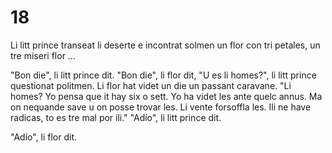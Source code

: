 # 18

Li litt prince transeat li deserte e incontrat solmen un flor con tri petales, un tre miseri flor ...

"Bon die", li litt prince dit.
"Bon die", li flor dit,
"U es li homes?", li litt prince questionat politmen.
Li flor hat videt un die un passant caravane.
"Li homes? Yo pensa que it hay six o sett. Yo ha videt les ante quelc annus. Ma on nequande save u
on posse trovar les. Li vente forsoffla les. Ili ne have radicas, to es tre mal por ili."
"Adío", li litt prince dit.

"Adío", li flor dit.

